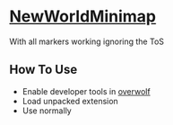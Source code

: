 # [NewWorldMinimap]

With all markers working ignoring the ToS

## How To Use

- Enable developer tools in [overwolf]
- Load unpacked extension
- Use normally

[//]: #
[NewWorldMinimap]: <https://newworldminimap.com/>
[overwolf]: <https://overwolf.github.io/docs/start/using-dev-tools>